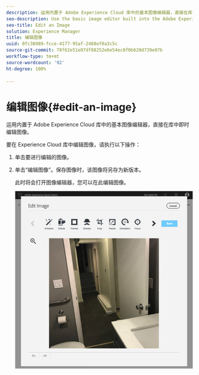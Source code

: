 ```yaml
---
description: 运用内置于 Adobe Experience Cloud 库中的基本图像编辑器，直接在库中即时编辑图像。
seo-description: Use the basic image editor built into the Adobe Experience Cloud Library to edit an image on the fly from the library directly.
seo-title: Edit an Image
solution: Experience Manager
title: 编辑图像
uuid: 0fc38989-fcce-4177-95af-2488ef0a3c5c
source-git-commit: 78f62e51e07df88252e6e54ec8f0b620d739e07b
workflow-type: tm+mt
source-wordcount: '92'
ht-degree: 100%

---
```



# 编辑图像{#edit-an-image}

运用内置于 Adobe Experience Cloud 库中的基本图像编辑器，直接在库中即时编辑图像。

要在 Experience Cloud 库中编辑图像，请执行以下操作：

1. 单击要进行编辑的图像。
1. 单击“编辑图像”。保存图像时，该图像将另存为新版本。

   此时将会打开图像编辑器，您可以在此编辑图像。

   ![](assets/library_image_editor.png)

